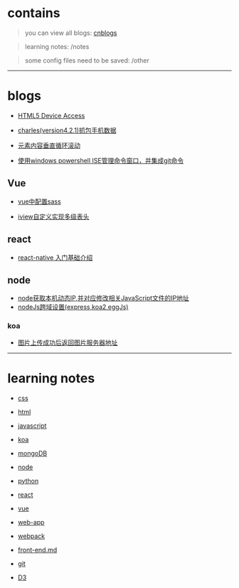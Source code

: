 # contains
> you can view all blogs: [cnblogs](http://www.cnblogs.com/he-wei/)

> learning notes: /notes

> some config files need to be saved: /other

---

# blogs 

- [HTML5 Device Access](https://github.com/NameHewei/blog/blob/master/blog-files/html5device.md)

- [charles(version4.2.1)抓包手机数据](https://github.com/NameHewei/blog/blob/master/blog-files/charles-proxy-phone.md)

- [元素内容垂直循环滚动](https://github.com/NameHewei/blog/blob/master/blog-files/vertical-roll.md)

- [使用windows powershell ISE管理命令窗口，并集成git命令](https://github.com/NameHewei/blog/blob/master/blog-files/psISE.md)

## Vue
- [vue中配置sass](https://github.com/NameHewei/blog/blob/master/blog-files/vue/vue-sass-config.md)

- [iview自定义实现多级表头](https://github.com/NameHewei/blog/blob/master/blog-files/vue/iview-ud-table-header.md)

## react
- [react-native 入门基础介绍](https://github.com/NameHewei/blog/blob/master/blog-files/react/rn-app.md)

## node
- [node获取本机动态IP,并对应修改相关JavaScript文件的IP地址](https://github.com/NameHewei/blog/blob/master/blog-files/node/setAutoIp.md)
- [nodeJs跨域设置(express,koa2,eggJs)](https://github.com/NameHewei/blog/blob/master/blog-files/node/access-origin.md)

### koa

- [图片上传成功后返回图片服务器地址](https://github.com/NameHewei/blog/blob/master/blog-files/node/koarReServerAddress.md)

---

# learning notes

- [css](https://github.com/NameHewei/blog/blob/master/notes/css.md)

- [html](https://github.com/NameHewei/blog/blob/master/notes/html.md)

- [javascript](https://github.com/NameHewei/blog/blob/master/notes/javascript.md)

- [koa](https://github.com/NameHewei/blog/blob/master/notes/koa.md)

- [mongoDB](https://github.com/NameHewei/blog/blob/master/notes/mongoDB.md)

- [node](https://github.com/NameHewei/blog/blob/master/notes/node.md)

- [python](https://github.com/NameHewei/blog/blob/master/notes/python.md)

- [react](https://github.com/NameHewei/blog/blob/master/notes/react.md)

- [vue](https://github.com/NameHewei/blog/blob/master/notes/vue.md)

- [web-app](https://github.com/NameHewei/blog/blob/master/notes/web-app.md)

- [webpack](https://github.com/NameHewei/blog/blob/master/notes/webpack.md)

- [front-end.md](https://github.com/NameHewei/blog/blob/master/notes/front-end.md)

- [git](https://github.com/NameHewei/blog/blob/master/notes/git.md)

- [D3](https://github.com/NameHewei/blog/blob/master/notes/D3.md)